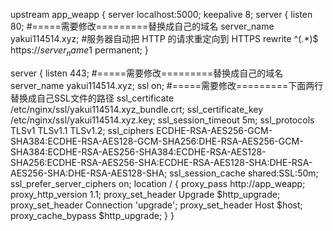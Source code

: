 upstream app_weapp {
    server localhost:5000;
    keepalive 8;
server {
    listen      80;
    #=====需要修改=========替换成自己的域名
    server_name yakui114514.xyz;
    #服务器自动把 HTTP 的请求重定向到 HTTPS
    rewrite ^(.*)$ https://$server_name$1 permanent;
}

server {
    listen      443;
    #=====需要修改=========替换成自己的域名
    server_name yakui114514.xyz;
    ssl on;
    #=====需要修改=========下面两行替换成自己SSL文件的路径
    ssl_certificate           /etc/nginx/ssl/yakui114514.xyz_bundle.crt;
    ssl_certificate_key       /etc/nginx/ssl/yakui114514.xyz.key;
    ssl_session_timeout       5m;
    ssl_protocols             TLSv1 TLSv1.1 TLSv1.2;
    ssl_ciphers               ECDHE-RSA-AES256-GCM-SHA384:ECDHE-RSA-AES128-GCM-SHA256:DHE-RSA-AES256-GCM-SHA384:ECDHE-RSA-AES256-SHA384:ECDHE-RSA-AES128-SHA256:ECDHE-RSA-AES256-SHA:ECDHE-RSA-AES128-SHA:DHE-RSA-AES256-SHA:DHE-RSA-AES128-SHA;
    ssl_session_cache         shared:SSL:50m;
    ssl_prefer_server_ciphers on;
    location / {
        proxy_pass http://app_weapp;
        proxy_http_version 1.1;
        proxy_set_header Upgrade $http_upgrade;
        proxy_set_header Connection 'upgrade';
        proxy_set_header Host $host;
        proxy_cache_bypass $http_upgrade;
    }
}

